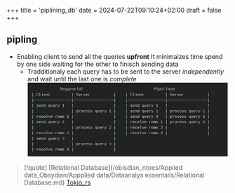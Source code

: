+++
title = 'piplining_db'
date = 2024-07-22T09:10:24+02:00
draft = false
+++

## pipling 
- Enabling client to send all the queries **upfront**
	It minimaizes time spend by one side waiting for the other to finisch sending data 
	- Tradditionaly each query has to be sent to the server *independently* and wait until the last one is *complete*
![SequentialVsPiplinging_visual.png](/static/SequentialVsPiplinging_visual.png)
>[!quote] [Relational Database](/obisdian_ntoes/Applied data_Obsydian/Appplied data/Dataanalys essentails/Relational Database.md) [Tokio_rs](/libriairies/Tokio_rs.md)
